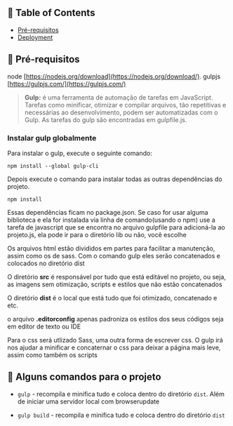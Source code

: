 
## 📝 Table of Contents

- [Pré-requisitos](#pre-requisitos)
- [Deployment](#comandos)

## 🏁 Pré-requisitos <a name = "pre-requisitos"></a>

node [https://nodejs.org/download](https://nodejs.org/download/).
gulpjs [https://gulpjs.com/](https://gulpjs.com/)

> **Gulp:** é uma ferramenta de automação de tarefas em JavaScript. Tarefas como minificar, otimizar e compilar arquivos, tão repetitivas e necessárias ao desenvolvimento, podem ser automatizadas com o Gulp. As tarefas do gulp são encontradas em gulpfile.js.

### Instalar gulp globalmente

Para instalar o gulp, execute o seguinte comando:

```
npm install --global gulp-cli
```
Depois execute o comando para instalar todas as outras dependências do projeto. 

```
npm install
```

Essas dependências ficam no package.json. Se caso for usar alguma biblioteca e ela for instalada via linha de comando(usando o npm) use a tarefa de javascript que se encontra no arquivo gulpfile para adicioná-la ao projeto.js, ela pode ir para o diretório lib ou não, você escolhe


Os arquivos html estão divididos em partes para facilitar a manutenção, assim como os de sass. Com o comando gulp eles serão concatenados e colocados no diretório dist

O diretório **src** é responsável por tudo que está editável no projeto, ou seja, as imagens sem otimização, scripts e estilos que não estão concatenados

O diretório **dist** é o local que está tudo que foi otimizado, concatenado e etc.

o arquivo **.editorconfig** apenas padroniza os estilos dos seus códigos seja em editor de texto ou IDE 

Para o css será utlizado Sass, uma outra forma de escrever css. O gulp irá nos ajudar a minificar e concaternar o css para deixar a página mais leve, assim como também os scripts

## 🚀 Alguns comandos para o projeto <a name = "comandos"></a>


+  `gulp` - recompila e minifica tudo e coloca dentro do diretório `dist`. Além de iniciar uma servidor local com browserupdate

+  `gulp build` - recompila e minifica tudo e coloca dentro do diretório `dist`
